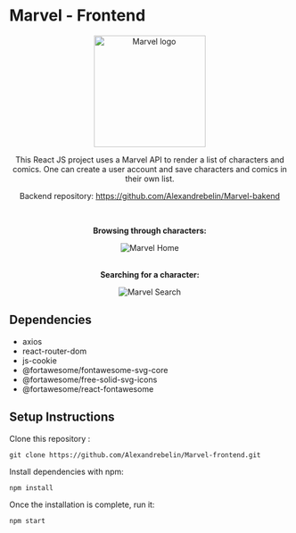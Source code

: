 # Marvel - Frontend

<div align="center">
<img src="./src/assets/img" alt="Marvel logo" width="200" />

This React JS project uses a Marvel API to render a list of characters and comics. One can create a user account and save characters and comics in their own list.

Backend repository: https://github.com/Alexandrebelin/Marvel-bakend

<br />

**Browsing through characters:**

<img src="./_preview/Marvel.gif" alt="Marvel Home" />
<br />
<br />

**Searching for a character:**

<img src="./_preview/search.gif" alt="Marvel Search" />

</div>

## Dependencies

- axios
- react-router-dom
- js-cookie
- @fortawesome/fontawesome-svg-core
- @fortawesome/free-solid-svg-icons
- @fortawesome/react-fontawesome

## Setup Instructions

Clone this repository :

```
git clone https://github.com/Alexandrebelin/Marvel-frontend.git
```

Install dependencies with npm:

```
npm install
```

Once the installation is complete, run it:

```
npm start
```
